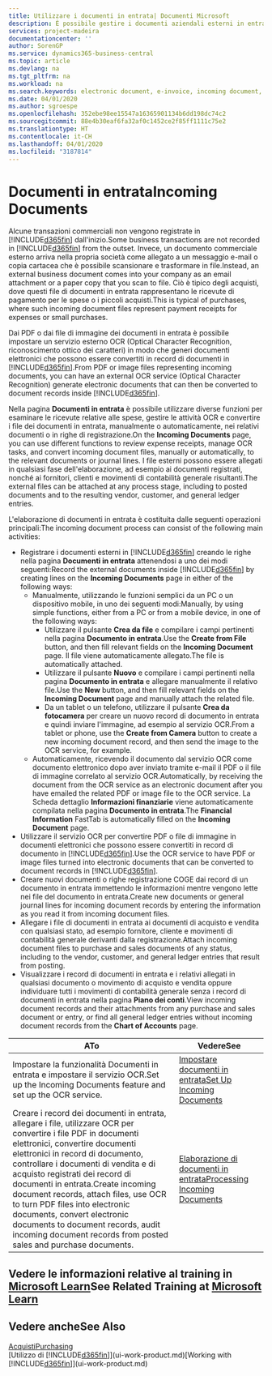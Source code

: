 ```yaml
---
title: Utilizzare i documenti in entrata| Documenti Microsoft
description: È possibile gestire i documenti aziendali esterni in entrata, ad esempio le ricevute di pagamento o i PDF, gestire attività OCR e convertire i file in record e documenti in formato elettronico.
services: project-madeira
documentationcenter: ''
author: SorenGP
ms.service: dynamics365-business-central
ms.topic: article
ms.devlang: na
ms.tgt_pltfrm: na
ms.workload: na
ms.search.keywords: electronic document, e-invoice, incoming document, OCR, ecommerce, document exchange, import invoice
ms.date: 04/01/2020
ms.author: sgroespe
ms.openlocfilehash: 352ebe98ee15547a16365901134b6dd198dc74c2
ms.sourcegitcommit: 88e4b30eaf6fa32af0c1452ce2f85ff1111c75e2
ms.translationtype: HT
ms.contentlocale: it-CH
ms.lasthandoff: 04/01/2020
ms.locfileid: "3187814"
---
```

# <a name="incoming-documents"></a><span data-ttu-id="963f9-103">Documenti in entrata</span><span class="sxs-lookup"><span data-stu-id="963f9-103">Incoming Documents</span></span>
<span data-ttu-id="963f9-104">Alcune transazioni commerciali non vengono registrate in [!INCLUDE[d365fin](includes/d365fin_md.md)] dall'inizio.</span><span class="sxs-lookup"><span data-stu-id="963f9-104">Some business transactions are not recorded in [!INCLUDE[d365fin](includes/d365fin_md.md)] from the outset.</span></span> <span data-ttu-id="963f9-105">Invece, un documento commerciale esterno arriva nella propria società come allegato a un messaggio e-mail o copia cartacea che è possibile scansionare e trasformare in file.</span><span class="sxs-lookup"><span data-stu-id="963f9-105">Instead, an external business document comes into your company as an email attachment or a paper copy that you scan to file.</span></span> <span data-ttu-id="963f9-106">Ciò è tipico degli acquisti, dove questi file di documenti in entrata rappresentano le ricevute di pagamento per le spese o i piccoli acquisti.</span><span class="sxs-lookup"><span data-stu-id="963f9-106">This is typical of purchases, where such incoming document files represent payment receipts for expenses or small purchases.</span></span>

<span data-ttu-id="963f9-107">Dai PDF o dai file di immagine dei documenti in entrata è possibile impostare un servizio esterno OCR (Optical Character Recognition, riconoscimento ottico dei caratteri) in modo che generi documenti elettronici che possono essere convertiti in record di documenti in [!INCLUDE[d365fin](includes/d365fin_md.md)].</span><span class="sxs-lookup"><span data-stu-id="963f9-107">From PDF or image files representing incoming documents, you can have an external OCR service (Optical Character Recognition) generate electronic documents that can then be converted to document records inside [!INCLUDE[d365fin](includes/d365fin_md.md)].</span></span>

<span data-ttu-id="963f9-108">Nella pagina **Documenti in entrata** è possibile utilizzare diverse funzioni per esaminare le ricevute relative alle spese, gestire le attività OCR e convertire i file dei documenti in entrata, manualmente o automaticamente, nei relativi documenti o in righe di registrazione.</span><span class="sxs-lookup"><span data-stu-id="963f9-108">On the **Incoming Documents** page, you can use different functions to review expense receipts, manage OCR tasks, and convert incoming document files, manually or automatically, to the relevant documents or journal lines.</span></span> <span data-ttu-id="963f9-109">I file esterni possono essere allegati in qualsiasi fase dell'elaborazione, ad esempio ai documenti registrati, nonché ai fornitori, clienti e movimenti di contabilità generale risultanti.</span><span class="sxs-lookup"><span data-stu-id="963f9-109">The external files can be attached at any process stage, including to posted documents and to the resulting vendor, customer, and general ledger entries.</span></span>

<span data-ttu-id="963f9-110">L'elaborazione di documenti in entrata è costituita dalle seguenti operazioni principali:</span><span class="sxs-lookup"><span data-stu-id="963f9-110">The incoming document process can consist of the following main activities:</span></span>

* <span data-ttu-id="963f9-111">Registrare i documenti esterni in [!INCLUDE[d365fin](includes/d365fin_md.md)] creando le righe nella pagina **Documenti in entrata** attenendosi a uno dei modi seguenti:</span><span class="sxs-lookup"><span data-stu-id="963f9-111">Record the external documents inside [!INCLUDE[d365fin](includes/d365fin_md.md)] by creating lines on the **Incoming Documents** page in either of the following ways:</span></span>
  * <span data-ttu-id="963f9-112">Manualmente, utilizzando le funzioni semplici da un PC o un dispositivo mobile, in uno dei seguenti modi:</span><span class="sxs-lookup"><span data-stu-id="963f9-112">Manually, by using simple functions, either from a PC or from a mobile device, in one of the following ways:</span></span>
    * <span data-ttu-id="963f9-113">Utilizzare il pulsante **Crea da file** e compilare i campi pertinenti nella pagina **Documento in entrata**.</span><span class="sxs-lookup"><span data-stu-id="963f9-113">Use the **Create from File** button, and then fill relevant fields on the **Incoming Document** page.</span></span> <span data-ttu-id="963f9-114">Il file viene automaticamente allegato.</span><span class="sxs-lookup"><span data-stu-id="963f9-114">The file is automatically attached.</span></span>  
    * <span data-ttu-id="963f9-115">Utilizzare il pulsante **Nuovo** e compilare i campi pertinenti nella pagina **Documento in entrata** e allegare manualmente il relativo file.</span><span class="sxs-lookup"><span data-stu-id="963f9-115">Use the **New** button, and then fill relevant fields on the **Incoming Document** page and manually attach the related file.</span></span>
    * <span data-ttu-id="963f9-116">Da un tablet o un telefono, utilizzare il pulsante **Crea da fotocamera** per creare un nuovo record di documento in entrata e quindi inviare l'immagine, ad esempio al servizio OCR.</span><span class="sxs-lookup"><span data-stu-id="963f9-116">From a tablet or phone, use the **Create from Camera** button to create a new incoming document record, and then send the image to the OCR service, for example.</span></span>
  * <span data-ttu-id="963f9-117">Automaticamente, ricevendo il documento dal servizio OCR come documento elettronico dopo aver inviato tramite e-mail il PDF o il file di immagine correlato al servizio OCR.</span><span class="sxs-lookup"><span data-stu-id="963f9-117">Automatically, by receiving the document from the OCR service as an electronic document after you have emailed the related PDF or image file to the OCR service.</span></span> <span data-ttu-id="963f9-118">La Scheda dettaglio **Informazioni finanziarie** viene automaticamente compilata nella pagina **Documento in entrata**.</span><span class="sxs-lookup"><span data-stu-id="963f9-118">The **Financial Information** FastTab is automatically filled on the **Incoming Document** page.</span></span>
* <span data-ttu-id="963f9-119">Utilizzare il servizio OCR per convertire PDF o file di immagine in documenti elettronici che possono essere convertiti in record di documento in [!INCLUDE[d365fin](includes/d365fin_md.md)].</span><span class="sxs-lookup"><span data-stu-id="963f9-119">Use the OCR service to have PDF or image files turned into electronic documents that can be converted to document records in [!INCLUDE[d365fin](includes/d365fin_md.md)].</span></span>
* <span data-ttu-id="963f9-120">Creare nuovi documenti o righe registrazione COGE dai record di un documento in entrata immettendo le informazioni mentre vengono lette nei file del documento in entrata.</span><span class="sxs-lookup"><span data-stu-id="963f9-120">Create new documents or general journal lines for incoming document records by entering the information as you read it from incoming document files.</span></span>
* <span data-ttu-id="963f9-121">Allegare i file di documenti in entrata ai documenti di acquisto e vendita con qualsiasi stato, ad esempio fornitore, cliente e movimenti di contabilità generale derivanti dalla registrazione.</span><span class="sxs-lookup"><span data-stu-id="963f9-121">Attach incoming document files to purchase and sales documents of any status, including to the vendor, customer, and general ledger entries that result from posting.</span></span>
* <span data-ttu-id="963f9-122">Visualizzare i record di documenti in entrata e i relativi allegati in qualsiasi documento o movimento di acquisto e vendita oppure individuare tutti i movimenti di contabilità generale senza i record di documenti in entrata nella pagina **Piano dei conti**.</span><span class="sxs-lookup"><span data-stu-id="963f9-122">View incoming document records and their attachments from any purchase and sales document or entry, or find all general ledger entries without incoming document records from the **Chart of Accounts** page.</span></span>

| <span data-ttu-id="963f9-123">A</span><span class="sxs-lookup"><span data-stu-id="963f9-123">To</span></span> | <span data-ttu-id="963f9-124">Vedere</span><span class="sxs-lookup"><span data-stu-id="963f9-124">See</span></span> |
| --- | --- |
| <span data-ttu-id="963f9-125">Impostare la funzionalità Documenti in entrata e impostare il servizio OCR.</span><span class="sxs-lookup"><span data-stu-id="963f9-125">Set up the Incoming Documents feature and set up the OCR service.</span></span> |[<span data-ttu-id="963f9-126">Impostare documenti in entrata</span><span class="sxs-lookup"><span data-stu-id="963f9-126">Set Up Incoming Documents</span></span>](across-how-setup-income-documents.md) |
| <span data-ttu-id="963f9-127">Creare i record dei documenti in entrata, allegare i file, utilizzare OCR per convertire i file PDF in documenti elettronici, convertire documenti elettronici in record di documento, controllare i documenti di vendita e di acquisto registrati dei record di documenti in entrata.</span><span class="sxs-lookup"><span data-stu-id="963f9-127">Create incoming document records, attach files, use OCR to turn PDF files into electronic documents, convert electronic documents to document records, audit incoming document records from posted sales and purchase documents.</span></span> |[<span data-ttu-id="963f9-128">Elaborazione di documenti in entrata</span><span class="sxs-lookup"><span data-stu-id="963f9-128">Processing Incoming Documents</span></span>](across-process-income-documents.md) |

## <a name="see-related-training-at-microsoft-learn"></a><span data-ttu-id="963f9-129">Vedere le informazioni relative al training in [Microsoft Learn](/learn/modules/incoming-documents-dynamics-365-business-central/index)</span><span class="sxs-lookup"><span data-stu-id="963f9-129">See Related Training at [Microsoft Learn](/learn/modules/incoming-documents-dynamics-365-business-central/index)</span></span>

## <a name="see-also"></a><span data-ttu-id="963f9-130">Vedere anche</span><span class="sxs-lookup"><span data-stu-id="963f9-130">See Also</span></span>
[<span data-ttu-id="963f9-131">Acquisti</span><span class="sxs-lookup"><span data-stu-id="963f9-131">Purchasing</span></span>](purchasing-manage-purchasing.md)  
<span data-ttu-id="963f9-132">[Utilizzo di [!INCLUDE[d365fin](includes/d365fin_md.md)]](ui-work-product.md)</span><span class="sxs-lookup"><span data-stu-id="963f9-132">[Working with [!INCLUDE[d365fin](includes/d365fin_md.md)]](ui-work-product.md)</span></span>
